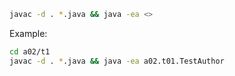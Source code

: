 ```sh
javac -d . *.java && java -ea <>
```

Example:
```sh
cd a02/t1
javac -d . *.java && java -ea a02.t01.TestAuthor
```
